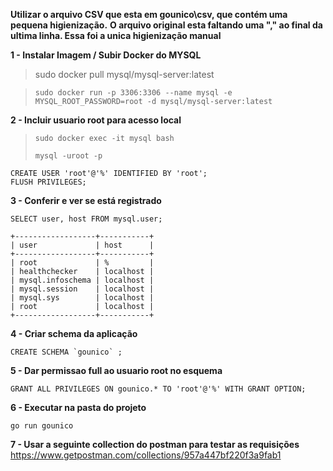 
**Utilizar o arquivo CSV que esta em gounico\csv, que contém uma pequena higienização.**
**O arquivo original esta faltando uma "," ao final da ultima linha. Essa foi a unica higienização manual**


**1 - Instalar Imagem / Subir Docker do MYSQL**

>   sudo docker pull mysql/mysql-server:latest

>     sudo docker run -p 3306:3306 --name mysql -e MYSQL_ROOT_PASSWORD=root -d mysql/mysql-server:latest

**2 - Incluir usuario root para acesso local**
>     sudo docker exec -it mysql bash
>
>     mysql -uroot -p


    CREATE USER 'root'@'%' IDENTIFIED BY 'root';  
    FLUSH PRIVILEGES;  

**3 - Conferir e ver se está registrado**


    SELECT user, host FROM mysql.user;  

    +------------------+-----------+  
    | user             | host      |  
    +------------------+-----------+  
    | root             | %         |  
    | healthchecker    | localhost |  
    | mysql.infoschema | localhost |  
    | mysql.session    | localhost |  
    | mysql.sys        | localhost |  
    | root             | localhost |  
    +------------------+-----------+  


**4 - Criar schema da aplicação**


    CREATE SCHEMA `gounico` ;  


**5 - Dar permissao full ao usuario root no esquema**

    GRANT ALL PRIVILEGES ON gounico.* TO 'root'@'%' WITH GRANT OPTION;

**6 - Executar na pasta do projeto**

    go run gounico

**7 - Usar a seguinte collection do postman para testar as requisições**  
https://www.getpostman.com/collections/957a447bf220f3a9fab1